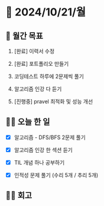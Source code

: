 # 📅 2024/10/21/월

## 🚀 월간 목표

1. [완료] 이력서 수정

2. [완료] 포트폴리오 만들기

3. 코딩테스트 하루에 2문제씩 풀기

4. 알고리즘 인강 다 듣기

5. [진행중] pravel 최적화 및 성능 개선



## 💪🏻 오늘 한 일

- [x] 알고리즘 - DFS/BFS 2문제 풀기

- [x] 알고리즘 인강 한 섹션 듣기

- [x] TIL 개념 하나 공부하기

- [x] 인적성 문제 풀기 (수리 5개 / 추리 5개)


## ✍🏻 회고

